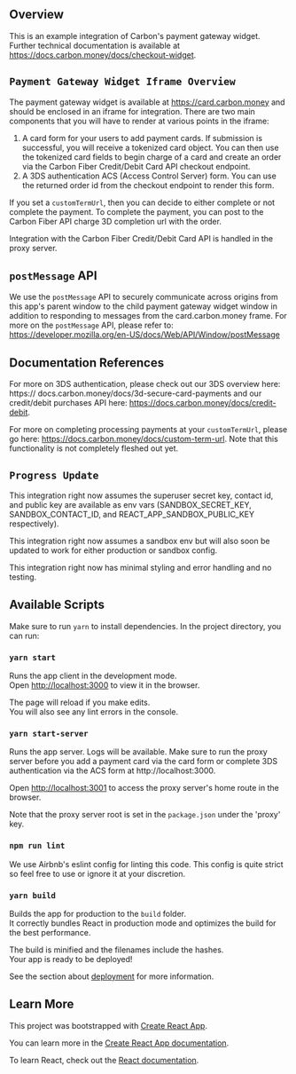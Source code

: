 ## Overview
This is an example integration of Carbon's payment gateway widget. 
Further technical documentation is available at https://docs.carbon.money/docs/checkout-widget. 

## `Payment Gateway Widget Iframe Overview`

The payment gateway widget is available at https://card.carbon.money and should 
be enclosed in an iframe for integration. There are two main components that you will have to render at various points in the iframe: 
  1. A card form for your users to add payment cards. If submission is successful, you will receive a tokenized card object. You can then use
  the tokenized card fields to begin charge of a card and create an order
  via the Carbon Fiber Credit/Debit Card API checkout endpoint.
  2. A 3DS authentication ACS (Access Control Server) form. You can use
  the returned order id from the checkout endpoint to render this form.

If you set a `customTermUrl`, then you can decide to either complete or not 
complete the payment. To complete the payment, you can post to the Carbon Fiber API charge 3D completion url with the order.

Integration with the Carbon Fiber Credit/Debit Card API is handled in the 
proxy server.

## `postMessage` API

We use the `postMessage` API to securely communicate across origins
from this app's parent window to the child payment gateway widget window 
in addition to responding to messages from the card.carbon.money frame. For more on the `postMessage` API, please refer to: https://developer.mozilla.org/en-US/docs/Web/API/Window/postMessage


## Documentation References

For more on 3DS authentication, please check out our 3DS overview here: https://
docs.carbon.money/docs/3d-secure-card-payments and our credit/debit purchases API here: https://docs.carbon.money/docs/credit-debit.

For more on completing processing payments at your `customTermUrl`, please go here: https://docs.carbon.money/docs/custom-term-url. Note that this functionality is not completely fleshed out yet.

## `Progress Update`

This integration right now assumes the superuser secret key, contact id, and
public key are available as env vars (SANDBOX_SECRET_KEY, SANDBOX_CONTACT_ID,
and REACT_APP_SANDBOX_PUBLIC_KEY respectively).

This integration right now assumes a sandbox env but will also soon be updated 
to work for either production or sandbox config.

This integration right now has minimal styling and error handling and no 
testing.

## Available Scripts

Make sure to run `yarn` to install dependencies.
In the project directory, you can run:

### `yarn start`

Runs the app client in the development mode.<br />
Open [http://localhost:3000](http://localhost:3000) to view it in the browser.

The page will reload if you make edits.<br />
You will also see any lint errors in the console.

### `yarn start-server`

Runs the app server. Logs will be available. Make sure to run the proxy server before you add a payment card via the card form or complete 3DS authentication via the ACS form at http://localhost:3000. <br />

Open [http://localhost:3001](http://localhost:3001) to access the proxy server's home route in the browser. 

Note that the proxy server root is set in the `package.json` under the 'proxy' key.


### `npm run lint`

We use Airbnb's eslint config for linting this code. This config is quite strict
so feel free to use or ignore it at your discretion.

### `yarn build`

Builds the app for production to the `build` folder.<br />
It correctly bundles React in production mode and optimizes the build for the best performance.

The build is minified and the filenames include the hashes.<br />
Your app is ready to be deployed!

See the section about [deployment](https://facebook.github.io/create-react-app/docs/deployment) for more information.

## Learn More

This project was bootstrapped with [Create React App](https://github.com/facebook/create-react-app).

You can learn more in the [Create React App documentation](https://facebook.github.io/create-react-app/docs/getting-started).

To learn React, check out the [React documentation](https://reactjs.org/).
